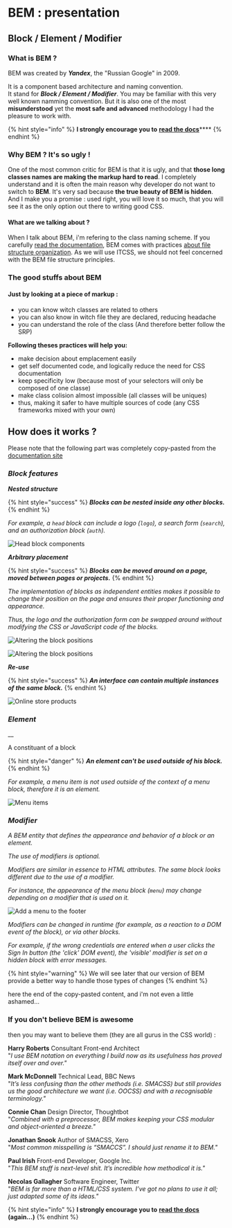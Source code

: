 # BEM : presentation

## Block / Element / Modifier

### What is BEM ?

BEM was created by _**Yandex**_, the "Russian Google" in 2009.

It is a component based architecture and naming convention.  
It stand for _**Block / Element / Modifier**_. You may be familiar with this very well known namming convention. But it is also one of the most **misunderstood** yet the **most safe and advanced** methodology I had the pleasure to work with. 

{% hint style="info" %}
**I strongly encourage you to** [**read the docs**](https://en.bem.info/)\*\*\*\*
{% endhint %}

### Why BEM ? It's so ugly !

One of the most common critic for BEM is that it is ugly, and that **those long classes names are making the markup hard to read**. I completely understand and it is often the main reason why developer do not want to switch to **BEM**. It's very sad because **the true beauty of BEM is hidden**. And I make you a promise : used right, you will love it so much, that you will see it as the only option out there to writing good CSS.

#### What are we talking about ? 

When I talk about BEM, i'm refering to the class naming scheme. If you carefully [read the documentation](https://en.bem.info), BEM comes with practices [about file structure organization](https://en.bem.info/methodology/filestructure/). As we will use ITCSS, we should not feel concerned with the BEM file structure principles.

### The good stuffs about BEM

#### Just by looking at a piece of markup :

* you can know witch classes are related to others
* you can also know in witch file they are declared, reducing headache
* you can understand the role of the class \(And therefore better follow the SRP\)

**Following theses practices will help you:**

* make decision about emplacement easily
* get self documented code, and logically reduce the need for CSS documentation
* keep specificity low \(because most of your selectors will only be composed of one classe\)
* make class colision almost impossible \(all classes will be uniques\)
* thus, making it safer to have multiple sources of code \(any CSS frameworks mixed with your own\)

## How does it works ?

Please note that the following part was completely copy-pasted from the [documentation site](https://en.bem.info/methodology/key-concepts/)

### _Block features_

_**Nested structure**_

{% hint style="success" %}
_**Blocks can be nested inside any other blocks.**_
{% endhint %}

_For example, a `head` block can include a logo \(`logo`\), a search form \(`search`\), and an authorization block \(`auth`\)._

![Head block components](https://en.bem.info/kFetIbKxQdABHhUecbic45Il0Bg.png)

_**Arbitrary placement**_

{% hint style="success" %}
_**Blocks can be moved around on a page, moved between pages or projects.**_ 
{% endhint %}

_The implementation of blocks as independent entities makes it possible to change their position on the page and ensures their proper functioning and appearance._

_Thus, the logo and the authorization form can be swapped around without modifying the CSS or JavaScript code of the blocks._

![Altering the block positions](https://en.bem.info/v80tUiEPgSQtyW9a7C8rxdn-5EM.png)

![Altering the block positions](https://en.bem.info/0bbhZyhaBhRzqBh5nLYQEnFpDTk.png)

_**Re-use**_

{% hint style="success" %}
_**An interface can contain multiple instances of the same block.**_
{% endhint %}

![Online store products](https://en.bem.info/VBlEdksG7XkL4DLPWe4rcYb5hGo.png)

### _Element_

\_\_

A constituant of a block

{% hint style="danger" %}
_**An element can't be used outside of his block.**_
{% endhint %}

_For example, a menu item is not used outside of the context of a menu block, therefore it is an element._

![Menu items](https://en.bem.info/cPrdQL4EZZdhPIrcYOayygPBSm4.png)

### _Modifier_ <a id="modifier"></a>

_A BEM entity that defines the appearance and behavior of a block or an element._

_The use of modifiers is optional._

_Modifiers are similar in essence to HTML attributes. The same block looks different due to the use of a modifier._

_For instance, the appearance of the menu block \(`menu`\) may change depending on a modifier that is used on it._

![Add a menu to the footer](https://en.bem.info/WSU5nwZla7p44W2tdxiP371xx38.png)

_Modifiers can be changed in runtime \(for example, as a reaction to a DOM event of the block\), or via other blocks._

_For example, if the wrong credentials are entered when a user clicks the Sign In button \(the 'click' DOM event\), the 'visible' modifier is set on a hidden block with error messages._

{% hint style="warning" %}
We will see later that our version of BEM provide a better way to handle those types of changes
{% endhint %}

here the end of the copy-pasted content, and i'm not even a little ashamed…

### If you don't believe BEM is awesome

then you may want to believe them \(they are all gurus in the CSS world\) : 

**Harry Roberts** Consultant Front-end Architect  
"_I use BEM notation on everything I build now as its usefulness has proved itself over and over."_

**Mark McDonnell** Technical Lead, BBC News  
"_Itʼs less confusing than the other methods \(i.e. SMACSS\) but still provides us the good architecture we want \(i.e. OOCSS\) and with a recognisable terminology."_

**Connie Chan** Design Director, Thoughtbot  
"_Combined with a preprocessor, BEM makes keeping your CSS modular and object-oriented a breeze."_

**Jonathan Snook** Author of SMACSS, Xero  
"_Most common misspelling is “SMACCS”. I should just rename it to BEM."_

**Paul Irish** Front-end Developer, Google Inc.  
"_This BEM stuff is next-level shit. Itʼs incredible how methodical it is."_

**Necolas Gallagher** Software Engineer, Twitter  
"_BEM is far more than a HTML/CSS system. Iʼve got no plans to use it all; just adapted some of its ideas."_



{% hint style="info" %}
**I strongly encourage you to** [**read the docs**](https://en.bem.info/) **\(again...\)**
{% endhint %}


